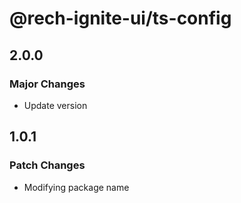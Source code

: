 # @rech-ignite-ui/ts-config

## 2.0.0

### Major Changes

- Update version

## 1.0.1

### Patch Changes

- Modifying package name
